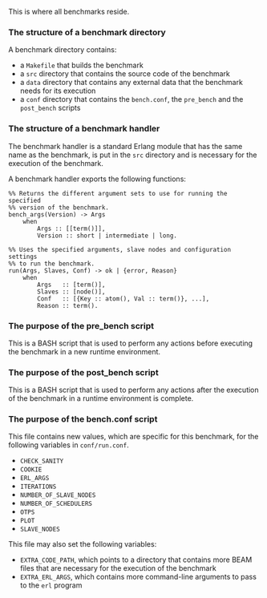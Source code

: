 This is where all benchmarks reside.

### The structure of a benchmark directory ###

A benchmark directory contains:

* a `Makefile` that builds the benchmark
* a `src` directory that contains the source code of the benchmark
* a `data` directory that contains any external data that the benchmark needs for its execution
* a `conf` directory that contains the `bench.conf`, the `pre_bench` and the `post_bench` scripts

### The structure of a benchmark handler ###

The benchmark handler is a standard Erlang module that has the same name as the 
benchmark, is put in the `src` directory and is necessary for the execution of 
the benchmark.

A benchmark handler exports the following functions:

	%% Returns the different argument sets to use for running the specified
	%% version of the benchmark.
	bench_args(Version) -> Args
  		when
    		Args :: [[term()]],
    		Version :: short | intermediate | long.

	%% Uses the specified arguments, slave nodes and configuration settings
	%% to run the benchmark.
	run(Args, Slaves, Conf) -> ok | {error, Reason}
		when
			Args   :: [term()],
    		Slaves :: [node()],
    		Conf   :: [{Key :: atom(), Val :: term()}, ...],
    		Reason :: term().

### The purpose of the pre_bench script ###

This is a BASH script that is used to perform any actions before executing the 
benchmark in a new runtime environment.

### The purpose of the post_bench script ###

This is a BASH script that is used to perform any actions after the execution of
the benchmark in a runtime environment is complete.

### The purpose of the bench.conf script ###

This file contains new values, which are specific for this benchmark, for the 
following variables in `conf/run.conf`.
* `CHECK_SANITY`
* `COOKIE`
* `ERL_ARGS`
* `ITERATIONS`
* `NUMBER_OF_SLAVE_NODES`
* `NUMBER_OF_SCHEDULERS`
* `OTPS`
* `PLOT`
* `SLAVE_NODES`

This file may also set the following variables:
* `EXTRA_CODE_PATH`, which points to a directory that contains more BEAM files that are necessary for the execution of the benchmark
* `EXTRA_ERL_ARGS`, which contains more command-line arguments to pass to the `erl` program


